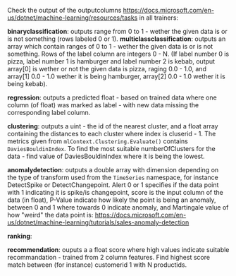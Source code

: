 Check the output of the outputcolumns https://docs.microsoft.com/en-us/dotnet/machine-learning/resources/tasks in all trainers:

**binaryclassification**: outputs range from 0 to 1 - wether the given data is or is not something (rows labeled 0 or 1).
**multiclassclassification**: outputs an array which contain ranges of 0 to 1 - wether the given data is or is not something. Rows of the label column are integers 0 - N. (If label number 0 is pizza, label number 1 is hamburger and label number 2 is kebab, output array[0] is wether or not the given data is pizza, raging 0.0 - 1.0, and array[1] 0.0 - 1.0 wether it is being hamburger, array[2] 0.0 - 1.0 wether it is being kebab).

**regression**: outputs a predicted float - based on trained data where one column (of float) was marked as label - with new data missing the corresponding label column.

**clustering**: outputs a uint - the id of the nearest cluster, and a float array containing the distances to each cluster where index is cluserid - 1. The metrics given from `mlContext.Clustering.Evaluate()` contains `DaviesBouldinIndex`. To find the most suitable numberOfClusters for the data - find value of DaviesBouldinIndex where it is being the lowest.

**anomalydetection**: outputs a double array with dimension depending on the type of transform used from the `TimeSeries` namespace, for instance DetectSpike or DetectChangepoint. Alert 0 or 1 specifies if the data point with 1 indicating it is spike/is changepoint, score is the input column of the data (in float), P-Value indicate how likely the point is being an anomaly, between 0 and 1 where towards 0 indicate anomaly, and Martingale value of how "weird" the data point is: https://docs.microsoft.com/en-us/dotnet/machine-learning/tutorials/sales-anomaly-detection  

**ranking**:

**recommendation**: ouputs a a float score where high values indicate suitable recommandation - trained from 2 column features. Find highest score match between (for instance) customerid 1 with N productids.

